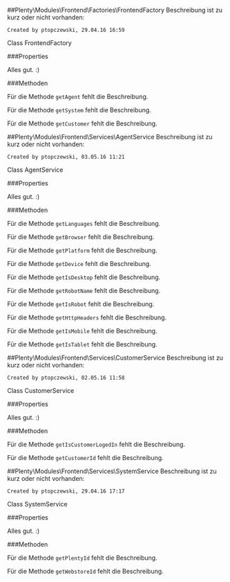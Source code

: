 ##Plenty\Modules\Frontend\Factories\FrontendFactory
Beschreibung ist zu kurz oder nicht vorhanden:

    Created by ptopczewski, 29.04.16 16:59
Class FrontendFactory

###Properties

Alles gut. :)

###Methoden

Für die Methode `getAgent` fehlt die Beschreibung.

Für die Methode `getSystem` fehlt die Beschreibung.

Für die Methode `getCustomer` fehlt die Beschreibung.

##Plenty\Modules\Frontend\Services\AgentService
Beschreibung ist zu kurz oder nicht vorhanden:

    Created by ptopczewski, 03.05.16 11:21
Class AgentService

###Properties

Alles gut. :)

###Methoden

Für die Methode `getLanguages` fehlt die Beschreibung.

Für die Methode `getBrowser` fehlt die Beschreibung.

Für die Methode `getPlatform` fehlt die Beschreibung.

Für die Methode `getDevice` fehlt die Beschreibung.

Für die Methode `getIsDesktop` fehlt die Beschreibung.

Für die Methode `getRobotName` fehlt die Beschreibung.

Für die Methode `getIsRobot` fehlt die Beschreibung.

Für die Methode `getHttpHeaders` fehlt die Beschreibung.

Für die Methode `getIsMobile` fehlt die Beschreibung.

Für die Methode `getIsTablet` fehlt die Beschreibung.

##Plenty\Modules\Frontend\Services\CustomerService
Beschreibung ist zu kurz oder nicht vorhanden:

    Created by ptopczewski, 02.05.16 11:58
Class CustomerService

###Properties

Alles gut. :)

###Methoden

Für die Methode `getIsCustomerLogedIn` fehlt die Beschreibung.

Für die Methode `getCustomerId` fehlt die Beschreibung.

##Plenty\Modules\Frontend\Services\SystemService
Beschreibung ist zu kurz oder nicht vorhanden:

    Created by ptopczewski, 29.04.16 17:17
Class SystemService

###Properties

Alles gut. :)

###Methoden

Für die Methode `getPlentyId` fehlt die Beschreibung.

Für die Methode `getWebstoreId` fehlt die Beschreibung.

